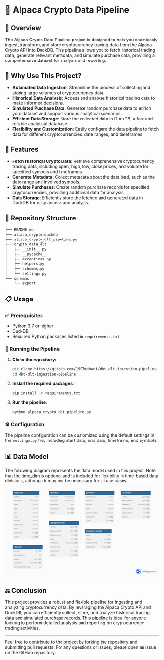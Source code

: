 # 🚀 Alpaca Crypto Data Pipeline

## 🌟 Overview

The Alpaca Crypto Data Pipeline project is designed to help you seamlessly ingest, transform, and store cryptocurrency trading data from the Alpaca Crypto API into DuckDB. This pipeline allows you to fetch historical trading data, generate relevant metadata, and simulate purchase data, providing a comprehensive dataset for analysis and reporting.

## 🤔 Why Use This Project?

- **Automated Data Ingestion**: Streamline the process of collecting and storing large volumes of cryptocurrency data.
- **Historical Data Analysis**: Access and analyze historical trading data to make informed decisions.
- **Simulated Purchase Data**: Generate random purchase data to enrich your dataset and support various analytical scenarios.
- **Efficient Data Storage**: Store the collected data in DuckDB, a fast and reliable analytical database.
- **Flexibility and Customization**: Easily configure the data pipeline to fetch data for different cryptocurrencies, date ranges, and timeframes.

## 🔧 Features

- **Fetch Historical Crypto Data**: Retrieve comprehensive cryptocurrency trading data, including open, high, low, close prices, and volume for specified symbols and timeframes.
- **Generate Metadata**: Collect metadata about the data load, such as the date range and involved symbols.
- **Simulate Purchases**: Create random purchase records for specified cryptocurrencies, providing additional data for analysis.
- **Data Storage**: Efficiently store the fetched and generated data in DuckDB for easy access and analysis.

## 📂 Repository Structure


```plaintext
├── README.md
├── alpaca_crypto.duckdb
├── alpaca_crypto_dlt_pipeline.py
├── crypto_data_dlt
│   ├── __init__.py
│   ├── __pycache__
│   ├── exceptions.py
│   ├── helpers.py
│   ├── schemas.py
│   └── settings.py
└── schemas
    └── export

```



## 📋 Usage

### ✅ Prerequisites

- Python 3.7 or higher
- DuckDB
- Required Python packages listed in `requirements.txt`

### 🚀 Running the Pipeline

1. **Clone the repository**:
    ```sh
    git clone https://github.com/1997mahadi/dbt-dlt-ingestion-pipeline.git
    cd dbt-dlt-ingestion-pipeline
    ```

2. **Install the required packages**:
    ```sh
    pip install -r requirements.txt
    ```

3. **Run the pipeline**:
    ```sh
    python alpaca_crypto_dlt_pipeline.py
    ```

### ⚙️ Configuration

The pipeline configuration can be customized using the default settings in the `settings.py` file, including start date, end date, timeframe, and symbols.

## 📊 Data Model

The following diagram represents the data model used in this project. Note that the time_dim is optional and is included for flexibility in time-based data divisions, although it may not be necessary for all use cases.
![Diagram](images/diagram2.png)


## 🔚 Conclusion

This project provides a robust and flexible pipeline for ingesting and analyzing cryptocurrency data. By leveraging the Alpaca Crypto API and DuckDB, you can efficiently collect, store, and analyze historical trading data and simulated purchase records. This pipeline is ideal for anyone looking to perform detailed analysis and reporting on cryptocurrency trading activities.

---

Feel free to contribute to the project by forking the repository and submitting pull requests. For any questions or issues, please open an issue on the GitHub repository.

